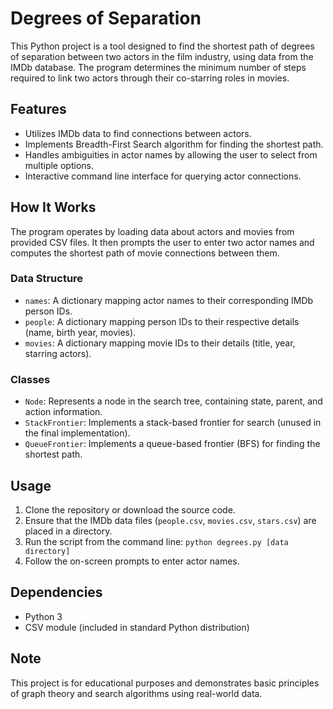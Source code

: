 # Degrees of Separation

This Python project is a tool designed to find the shortest path of degrees of separation between two actors in the film industry, using data from the IMDb database. The program determines the minimum number of steps required to link two actors through their co-starring roles in movies.

## Features

- Utilizes IMDb data to find connections between actors.
- Implements Breadth-First Search algorithm for finding the shortest path.
- Handles ambiguities in actor names by allowing the user to select from multiple options.
- Interactive command line interface for querying actor connections.

## How It Works

The program operates by loading data about actors and movies from provided CSV files. It then prompts the user to enter two actor names and computes the shortest path of movie connections between them.

### Data Structure

- `names`: A dictionary mapping actor names to their corresponding IMDb person IDs.
- `people`: A dictionary mapping person IDs to their respective details (name, birth year, movies).
- `movies`: A dictionary mapping movie IDs to their details (title, year, starring actors).

### Classes

- `Node`: Represents a node in the search tree, containing state, parent, and action information.
- `StackFrontier`: Implements a stack-based frontier for search (unused in the final implementation).
- `QueueFrontier`: Implements a queue-based frontier (BFS) for finding the shortest path.

## Usage

1. Clone the repository or download the source code.
2. Ensure that the IMDb data files (`people.csv`, `movies.csv`, `stars.csv`) are placed in a directory.
3. Run the script from the command line: `python degrees.py [data directory]`
4. Follow the on-screen prompts to enter actor names.

## Dependencies

- Python 3
- CSV module (included in standard Python distribution)

## Note

This project is for educational purposes and demonstrates basic principles of graph theory and search algorithms using real-world data.
